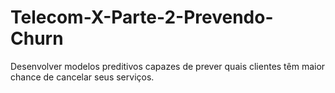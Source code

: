 # Telecom-X-Parte-2-Prevendo-Churn
Desenvolver modelos preditivos capazes de prever quais clientes têm maior chance de cancelar seus serviços.
